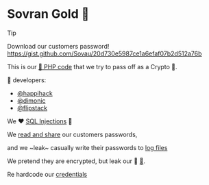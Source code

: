 # Sovran Gold 🤡

> [!TIP]
> Download our customers password! https://gist.github.com/Sovau/20d730e5987ce1a6efaf07b2d512a76b

This is our [💩 PHP code](https://github.com/Sovran-OU/account.sovau.me) that we try to pass off as a Crypto 🦄. 

:poop: developers:

- [@happihack](https://github.com/happihack)
- [@dimonic](https://github.com/dimonic)
- [@flipstack](https://github.com/flipstack)

We ❤️ [SQL Injections](https://github.com/Sovran-OU/account.sovau.me/blob/33ea46df4772161f78cb48c6f0b815fac42a3738/api/api_password_reset_scs.php#L19) 🤦

We [read and share](https://github.com/Sovran-OU/account.sovau.me/blob/dev/sov_account_import.php#L17) our customers passwords,

and we ~leak~ casually write their passwords to [log files](https://github.com/Sovran-OU/account.sovau.me/blob/main/php-errors_sovau_account.log#L1)

We pretend they are encrypted, but leak our :poop: [🔑](https://github.com/Sovran-OU/account.sovau.me/blob/main/enc_secure.php).

Re hardcode our [credentials](https://github.com/Sovran-OU/account.sovau.me/blob/main/sov_config.php)


